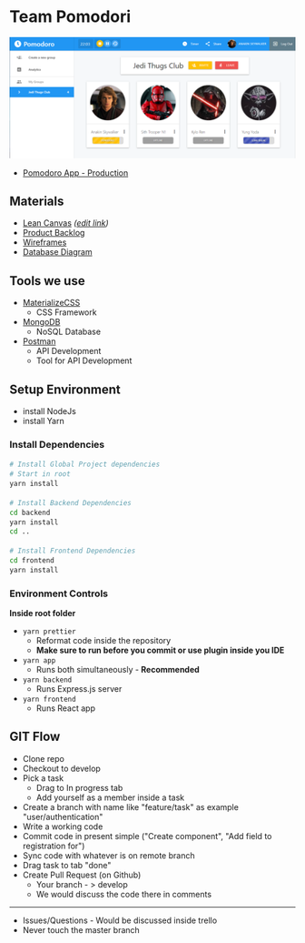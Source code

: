 # Team Pomodori

![Team Pomodori](docs/app-screenshot.png)

- [Pomodoro App - Production](http://frontend.team02.vse.handson.pro/timer)

## Materials

- [Lean Canvas](/docs/lean-canvas.pdf) _([edit link](https://docs.google.com/drawings/d/13XdKlC5qeWsr46io76Is6DUcQgAq4jB3htaObSOBm6U/edit))_
- [Product Backlog](https://trello.com/b/bembhnvN/team-pomodoro-full-product)
- [Wireframes](https://xd.adobe.com/view/2c218b14-f0b8-43f7-4f49-ada701c6e7ad-5a10/)
- [Database Diagram](https://dbdiagram.io/d/5da1e0d1ff5115114db52e48)

## Tools we use

- [MaterializeCSS](https://materializecss.com/)
  - CSS Framework
- [MongoDB](https://www.mongodb.com/)
  - NoSQL Database
- [Postman](https://www.getpostman.com/)
  - API Development
  - Tool for API Development

## Setup Environment

- install NodeJs
- install Yarn

### Install Dependencies

```bash
# Install Global Project dependencies
# Start in root
yarn install

# Install Backend Dependencies
cd backend
yarn install
cd ..

# Install Frontend Dependencies
cd frontend
yarn install
```

### Environment Controls

**Inside root folder**

- `yarn prettier`
  - Reformat code inside the repository
  - **Make sure to run before you commit or use plugin inside you IDE**
- `yarn app`
  - Runs both simultaneously - **Recommended**
- `yarn backend`
  - Runs Express.js server
- `yarn frontend`
  - Runs React app


## GIT Flow

- Clone repo
- Checkout to develop
- Pick a task
  - Drag to In progress tab
  - Add yourself as a member inside a task
- Create a branch with name like "feature/task" as example "user/authentication"
- Write a working code
- Commit code in present simple ("Create component", "Add field to registration for")
- Sync code with whatever is on remote branch
- Drag task to tab "done"
- Create Pull Request (on Github)
  - Your branch - > develop
  - We would discuss the code there in comments

---

- Issues/Questions - Would be discussed inside trello
- Never touch the master branch
